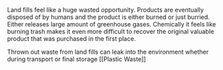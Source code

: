 Land fills feel like a huge wasted opportunity. Products are eventually disposed of by humans and the product is either burned or just burried. Either releases large amount of greenhouse gases. Chemically it feels like burning trash makes it even more difficult to recover the original valuable product that was purchased in the first place. 

Thrown out waste from land fills can leak into the environment whether during transport or final storage [[Plastic Waste]]